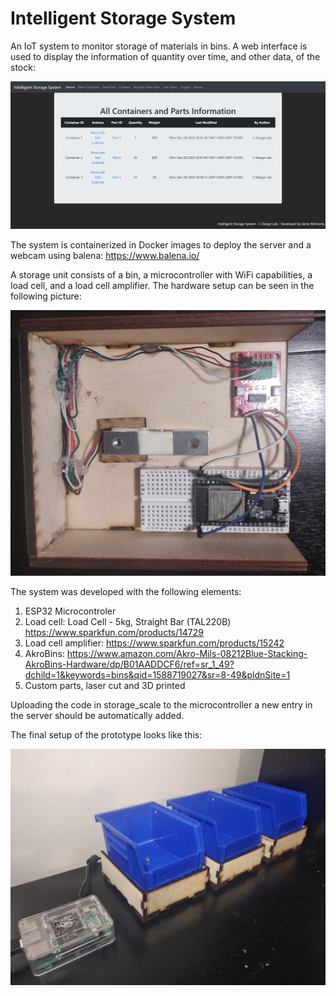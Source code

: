 # Intelligent Storage System

An IoT system to monitor storage of materials in bins. A web interface is used to display the information of quantity over time, and other data, of the stock:

![web-gui](https://github.com/javierb07/storage-system/blob/master/images/system-info.jpeg)

The system is containerized in Docker images to deploy the server and a webcam using balena: https://www.balena.io/

A storage unit consists of a bin, a microcontroller with WiFi capabilities, a load cell, and a load cell amplifier. The hardware setup can be seen in the following picture:

![hardware](https://github.com/javierb07/storage-system/blob/master/images/electronics-setup.jpeg)

The system was developed with the following elements:

1. ESP32 Microcontroler
2. Load cell: Load Cell - 5kg, Straight Bar (TAL220B) https://www.sparkfun.com/products/14729
3. Load cell amplifier: https://www.sparkfun.com/products/15242
4. AkroBins: https://www.amazon.com/Akro-Mils-08212Blue-Stacking-AkroBins-Hardware/dp/B01AADDCF6/ref=sr_1_49?dchild=1&keywords=bins&qid=1588719027&sr=8-49&pldnSite=1
5. Custom parts, laser cut and 3D printed

Uploading the code in storage_scale to the microcontroller a new entry in the server should be automatically added.

The final setup of the prototype looks like this:

![setup](https://github.com/javierb07/storage-system/blob/master/images/iss-setup.jpeg)
